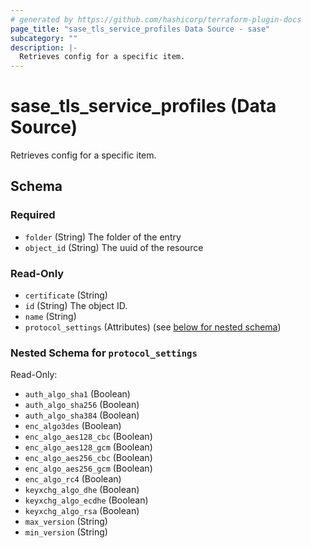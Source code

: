 ```yaml
---
# generated by https://github.com/hashicorp/terraform-plugin-docs
page_title: "sase_tls_service_profiles Data Source - sase"
subcategory: ""
description: |-
  Retrieves config for a specific item.
---
```


# sase_tls_service_profiles (Data Source)

Retrieves config for a specific item.



<!-- schema generated by tfplugindocs -->
## Schema

### Required

- `folder` (String) The folder of the entry
- `object_id` (String) The uuid of the resource

### Read-Only

- `certificate` (String)
- `id` (String) The object ID.
- `name` (String)
- `protocol_settings` (Attributes) (see [below for nested schema](#nestedatt--protocol_settings))

<a id="nestedatt--protocol_settings"></a>
### Nested Schema for `protocol_settings`

Read-Only:

- `auth_algo_sha1` (Boolean)
- `auth_algo_sha256` (Boolean)
- `auth_algo_sha384` (Boolean)
- `enc_algo3des` (Boolean)
- `enc_algo_aes128_cbc` (Boolean)
- `enc_algo_aes128_gcm` (Boolean)
- `enc_algo_aes256_cbc` (Boolean)
- `enc_algo_aes256_gcm` (Boolean)
- `enc_algo_rc4` (Boolean)
- `keyxchg_algo_dhe` (Boolean)
- `keyxchg_algo_ecdhe` (Boolean)
- `keyxchg_algo_rsa` (Boolean)
- `max_version` (String)
- `min_version` (String)


